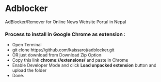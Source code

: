 # Adblocker
AdBlocker/Remover for Online News Website Portal in Nepal

<h3>Process to install in Google Chrome as extension : </h3>
<ul>
<li> Open Terminal</li>
<li> git clone https://github.com/kaissaroj/adblocker.git </li>
<li> OR just download from Download Zip Option </li>
<li>Copy this link  <strong>chrome://extensions/</strong> and paste in Chrome</li>
<li>Enable Developer Mode and click <strong>Load unpacked extension</strong> button and upload the folder</li>
<li>Done.</li>
</ul>
<p>
</p>
